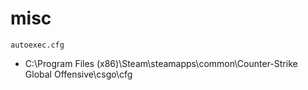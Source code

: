 # misc

`autoexec.cfg`
- C:\Program Files (x86)\Steam\steamapps\common\Counter-Strike Global Offensive\csgo\cfg
